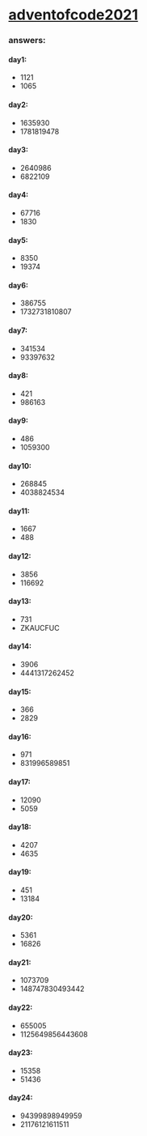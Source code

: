 # [adventofcode2021](https://adventofcode.com/2021)

### **answers:**

#### day1: 
* 1121
* 1065

#### day2:
* 1635930
* 1781819478

#### day3:
* 2640986
* 6822109

#### day4:
* 67716
* 1830

#### day5:
* 8350
* 19374

#### day6:
* 386755
* 1732731810807

#### day7:
* 341534
* 93397632

#### day8:
* 421
* 986163

#### day9:
* 486
* 1059300

#### day10:
* 268845
* 4038824534

#### day11:
* 1667
* 488

#### day12:
* 3856
* 116692

#### day13:
* 731
* ZKAUCFUC

#### day14:
* 3906
* 4441317262452

#### day15:
* 366
* 2829

#### day16:
* 971
* 831996589851

#### day17:
* 12090
* 5059

#### day18:
* 4207
* 4635

#### day19:
* 451
* 13184

#### day20:
* 5361
* 16826

#### day21:
* 1073709
* 148747830493442

#### day22:
* 655005
* 1125649856443608

#### day23:
* 15358
* 51436

#### day24:
* 94399898949959
* 21176121611511